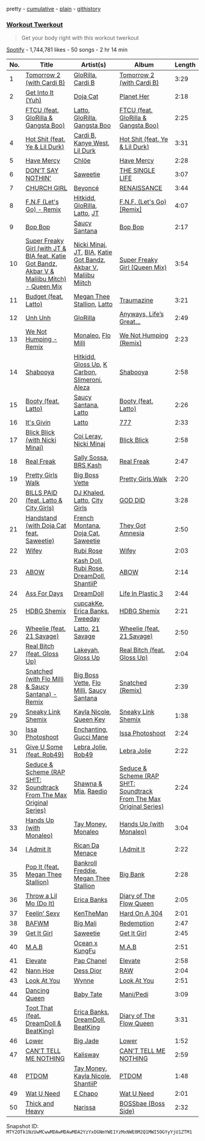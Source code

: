pretty - [cumulative](/playlists/cumulative/37i9dQZF1DX0HRj9P7NxeE.md) - [plain](/playlists/plain/37i9dQZF1DX0HRj9P7NxeE) - [githistory](https://github.githistory.xyz/mackorone/spotify-playlist-archive/blob/main/playlists/plain/37i9dQZF1DX0HRj9P7NxeE)

### [Workout Twerkout](https://open.spotify.com/playlist/37i9dQZF1DX0HRj9P7NxeE)

> Get your body right with this workout twerkout

[Spotify](https://open.spotify.com/user/spotify) - 1,744,781 likes - 50 songs - 2 hr 14 min

| No. | Title | Artist(s) | Album | Length |
|---|---|---|---|---|
| 1 | [Tomorrow 2 \(with Cardi B\)](https://open.spotify.com/track/7KXVIAuw3m2hxZanrpSXS3) | [GloRilla](https://open.spotify.com/artist/2qoQgPAilErOKCwE2Y8wOG), [Cardi B](https://open.spotify.com/artist/4kYSro6naA4h99UJvo89HB) | [Tomorrow 2 \(with Cardi B\)](https://open.spotify.com/album/5o1xUBd8aM7qFhjlBXiIpb) | 3:29 |
| 2 | [Get Into It \(Yuh\)](https://open.spotify.com/track/0W6I02J9xcqK8MtSeosEXb) | [Doja Cat](https://open.spotify.com/artist/5cj0lLjcoR7YOSnhnX0Po5) | [Planet Her](https://open.spotify.com/album/1nAQbHeOWTfQzbOoFrvndW) | 2:18 |
| 3 | [FTCU \(feat\. GloRilla & Gangsta Boo\)](https://open.spotify.com/track/4lxTmHPgoRWwM9QisWobJL) | [Latto](https://open.spotify.com/artist/3MdXrJWsbVzdn6fe5JYkSQ), [GloRilla](https://open.spotify.com/artist/2qoQgPAilErOKCwE2Y8wOG), [Gangsta Boo](https://open.spotify.com/artist/3ppZNqihWOzuH4A0f4KmeP) | [FTCU \(feat\. GloRilla & Gangsta Boo\)](https://open.spotify.com/album/5MnLj1SQmw3nr7oTbJgtuB) | 2:25 |
| 4 | [Hot Shit \(feat\. Ye & Lil Durk\)](https://open.spotify.com/track/3uJFmluXzYedoJcvhpC1AW) | [Cardi B](https://open.spotify.com/artist/4kYSro6naA4h99UJvo89HB), [Kanye West](https://open.spotify.com/artist/5K4W6rqBFWDnAN6FQUkS6x), [Lil Durk](https://open.spotify.com/artist/3hcs9uc56yIGFCSy9leWe7) | [Hot Shit \(feat\. Ye & Lil Durk\)](https://open.spotify.com/album/2qTIltFPwJzsyssGeOwdRO) | 3:31 |
| 5 | [Have Mercy](https://open.spotify.com/track/5SixeLvPsYpk7qq9lo5xYg) | [Chlöe](https://open.spotify.com/artist/1FtBEIWAwvw5ymBen5GICR) | [Have Mercy](https://open.spotify.com/album/4N8qhDeqx8AHoEhMnYEC2Y) | 2:28 |
| 6 | [DON'T SAY NOTHIN'](https://open.spotify.com/track/2uI3F7VUZruVvUEFslNFr9) | [Saweetie](https://open.spotify.com/artist/6cK3NBO6uP7hh0oyuVELFl) | [THE SINGLE LIFE](https://open.spotify.com/album/0kyPJmOde43w1nWzd79OU8) | 3:07 |
| 7 | [CHURCH GIRL](https://open.spotify.com/track/2mqTtvbKxH7SoEQ2oGAnsA) | [Beyoncé](https://open.spotify.com/artist/6vWDO969PvNqNYHIOW5v0m) | [RENAISSANCE](https://open.spotify.com/album/6FJxoadUE4JNVwWHghBwnb) | 3:44 |
| 8 | [F.N.F \(Let's Go\) \- Remix](https://open.spotify.com/track/59DRBDlssFvtWDHsYwCa6q) | [Hitkidd](https://open.spotify.com/artist/5pR1zWq3UPsOpW1pTWayLf), [GloRilla](https://open.spotify.com/artist/2qoQgPAilErOKCwE2Y8wOG), [Latto](https://open.spotify.com/artist/3MdXrJWsbVzdn6fe5JYkSQ), [JT](https://open.spotify.com/artist/39af15p0feaAOdL9DTRj3m) | [F.N.F\. \(Let's Go\) \[Remix\]](https://open.spotify.com/album/6JY12I6Vg26EqjMIJIX3yh) | 4:07 |
| 9 | [Bop Bop](https://open.spotify.com/track/1891EswrvOu3kHIcROshhe) | [Saucy Santana](https://open.spotify.com/artist/2NfwGBr2swqZ1rzE3kAV23) | [Bop Bop](https://open.spotify.com/album/3YkTJig3cTGSp9JHM3tHWW) | 2:17 |
| 10 | [Super Freaky Girl \(with JT & BIA feat\. Katie Got Bandz, Akbar V & Maliibu Mitch\) \- Queen Mix](https://open.spotify.com/track/4dFKEyGrwmIimMqwYleFOR) | [Nicki Minaj](https://open.spotify.com/artist/0hCNtLu0JehylgoiP8L4Gh), [JT](https://open.spotify.com/artist/39af15p0feaAOdL9DTRj3m), [BIA](https://open.spotify.com/artist/6veh5zbFpm31XsPdjBgPER), [Katie Got Bandz](https://open.spotify.com/artist/48ObYO3GM7R76nRcfyvnM9), [Akbar V](https://open.spotify.com/artist/74PEUb9Hxn7dY8jjgnQvSw), [Maliibu Miitch](https://open.spotify.com/artist/5J1JcdYCPj44YKz6kVA5wx) | [Super Freaky Girl \(Queen Mix\)](https://open.spotify.com/album/0kTHpgQCab29IVUdUIVtI6) | 3:54 |
| 11 | [Budget \(feat\. Latto\)](https://open.spotify.com/track/3BFxkzhkESwALQxjxOVFgJ) | [Megan Thee Stallion](https://open.spotify.com/artist/181bsRPaVXVlUKXrxwZfHK), [Latto](https://open.spotify.com/artist/3MdXrJWsbVzdn6fe5JYkSQ) | [Traumazine](https://open.spotify.com/album/4YP0h2KGDb20eJuStnBvim) | 3:21 |
| 12 | [Unh Unh](https://open.spotify.com/track/6NBGEI2cU71eT8wM98bF2d) | [GloRilla](https://open.spotify.com/artist/2qoQgPAilErOKCwE2Y8wOG) | [Anyways, Life’s Great…](https://open.spotify.com/album/1kLWQJYzHP0kX6peGevMkC) | 2:49 |
| 13 | [We Not Humping \- Remix](https://open.spotify.com/track/4ue41gFbAjoU0P1EberJWm) | [Monaleo](https://open.spotify.com/artist/2sflbTtCirog5VxD6jPAfb), [Flo Milli](https://open.spotify.com/artist/08PvCOlef4xdOr20jFSTPd) | [We Not Humping \(Remix\)](https://open.spotify.com/album/1V9eCkZxExdad79zHEE6Dk) | 2:23 |
| 14 | [Shabooya](https://open.spotify.com/track/6PphODv2LB2b9BWK9lhWuY) | [Hitkidd](https://open.spotify.com/artist/5pR1zWq3UPsOpW1pTWayLf), [Gloss Up](https://open.spotify.com/artist/7eDFwYpqsAROCZibWYr5C1), [K Carbon](https://open.spotify.com/artist/5LxoXQBUoD5oftz6xQLv9y), [Slimeroni](https://open.spotify.com/artist/1aSHAWLQKX1Ln5yoHh8mTq), [Aleza](https://open.spotify.com/artist/0cTIgkgGfLEoAAKV7tJnRz) | [Shabooya](https://open.spotify.com/album/1CGE1Yx45ZHuxkw95NXpyU) | 2:58 |
| 15 | [Booty \(feat\. Latto\)](https://open.spotify.com/track/3Ca24oa8tofPtGYuULHXHI) | [Saucy Santana](https://open.spotify.com/artist/2NfwGBr2swqZ1rzE3kAV23), [Latto](https://open.spotify.com/artist/3MdXrJWsbVzdn6fe5JYkSQ) | [Booty \(feat\. Latto\)](https://open.spotify.com/album/3JLGu56kAsK7LO8fZ1vCwF) | 2:26 |
| 16 | [It's Givin](https://open.spotify.com/track/5h9dlUlCGZahkuaC3MShz3) | [Latto](https://open.spotify.com/artist/3MdXrJWsbVzdn6fe5JYkSQ) | [777](https://open.spotify.com/album/4vjE6Rgl5z6K2PhrAtIA7O) | 2:33 |
| 17 | [Blick Blick \(with Nicki Minaj\)](https://open.spotify.com/track/7LczcBaamU9pTkV4Cl9NyX) | [Coi Leray](https://open.spotify.com/artist/6AMd49uBDJfhf30Ak2QR5s), [Nicki Minaj](https://open.spotify.com/artist/0hCNtLu0JehylgoiP8L4Gh) | [Blick Blick](https://open.spotify.com/album/0UiZQvEgPpnPV6fuvmWTKf) | 2:58 |
| 18 | [Real Freak](https://open.spotify.com/track/6ThKqlrpzhNKuTLTlhTgl9) | [Sally Sossa](https://open.spotify.com/artist/58q28H7IgX06YXkPvUtGgR), [BRS Kash](https://open.spotify.com/artist/5jJjvmEwRr8epuGZq4eUUa) | [Real Freak](https://open.spotify.com/album/3U6P2BvHZCOuUIl80VQCgq) | 2:47 |
| 19 | [Pretty Girls Walk](https://open.spotify.com/track/646pXmilpKaPZIjgHzwPhR) | [Big Boss Vette](https://open.spotify.com/artist/6fKiutMtRIcxi4zEau0BuI) | [Pretty Girls Walk](https://open.spotify.com/album/4xUnFaLOk5EFsW78uNMnDK) | 2:20 |
| 20 | [BILLS PAID \(feat\. Latto & City Girls\)](https://open.spotify.com/track/0JiLQRLOeWQdPC9rVpOqqo) | [DJ Khaled](https://open.spotify.com/artist/0QHgL1lAIqAw0HtD7YldmP), [Latto](https://open.spotify.com/artist/3MdXrJWsbVzdn6fe5JYkSQ), [City Girls](https://open.spotify.com/artist/37hAfseJWi0G3Scife12Il) | [GOD DID](https://open.spotify.com/album/6NuGZnOc88LcZpEkJIbO50) | 3:28 |
| 21 | [Handstand \(with Doja Cat feat\. Saweetie\)](https://open.spotify.com/track/0JcgIOrlZ0CNUOPxyudnrK) | [French Montana](https://open.spotify.com/artist/6vXTefBL93Dj5IqAWq6OTv), [Doja Cat](https://open.spotify.com/artist/5cj0lLjcoR7YOSnhnX0Po5), [Saweetie](https://open.spotify.com/artist/6cK3NBO6uP7hh0oyuVELFl) | [They Got Amnesia](https://open.spotify.com/album/0dMCnf42bF5BSLhDr2EMyl) | 2:50 |
| 22 | [Wifey](https://open.spotify.com/track/5lb9WTRIe0geWjt5zRPTpy) | [Rubi Rose](https://open.spotify.com/artist/1DGAqC29aw0FpJCejAehVk) | [Wifey](https://open.spotify.com/album/37lHNd8jnQhYTOTrT2TC4J) | 2:03 |
| 23 | [ABOW](https://open.spotify.com/track/5KEpflyct0AqX7H7GVlQVj) | [Kash Doll](https://open.spotify.com/artist/3u579Gdap91lMptBSdXTpf), [Rubi Rose](https://open.spotify.com/artist/1DGAqC29aw0FpJCejAehVk), [DreamDoll](https://open.spotify.com/artist/1nsdnHv49z0H5oPj3sJ3to), [ShantiiP](https://open.spotify.com/artist/6LDmAUGAL9bDnQpu5dxBv5) | [ABOW](https://open.spotify.com/album/6ZfGwuyfS3jUQpZ2L0sx7b) | 2:14 |
| 24 | [Ass For Days](https://open.spotify.com/track/4xsLRqemrXE402nb3GHUVj) | [DreamDoll](https://open.spotify.com/artist/1nsdnHv49z0H5oPj3sJ3to) | [Life In Plastic 3](https://open.spotify.com/album/1dBsWvtX0Ji3sMHKjvjEyR) | 2:44 |
| 25 | [HDBG Shemix](https://open.spotify.com/track/2A59foYLjX4iUuvtncE8BZ) | [cupcakKe](https://open.spotify.com/artist/76SlrtEaq2oViRXulxjfuM), [Erica Banks](https://open.spotify.com/artist/2SXhbucehn00OBVKhzxDyM), [Tweeday](https://open.spotify.com/artist/6X94tEGcPVz8dyYUZqUHWj) | [HDBG Shemix](https://open.spotify.com/album/6ol7utlb56Owco0kPzLhbt) | 2:21 |
| 26 | [Wheelie \(feat\. 21 Savage\)](https://open.spotify.com/track/2BxboWjnfktO1E9HGfPXq1) | [Latto](https://open.spotify.com/artist/3MdXrJWsbVzdn6fe5JYkSQ), [21 Savage](https://open.spotify.com/artist/1URnnhqYAYcrqrcwql10ft) | [Wheelie \(feat\. 21 Savage\)](https://open.spotify.com/album/5gwTtcUw2dHvT1x9ad49ag) | 2:50 |
| 27 | [Real Bitch \(feat\. Gloss Up\)](https://open.spotify.com/track/4zH4kR30s4Cx6HMvodrf32) | [Lakeyah](https://open.spotify.com/artist/77gMBvQ2frbQAPyCeoYGm7), [Gloss Up](https://open.spotify.com/artist/7eDFwYpqsAROCZibWYr5C1) | [Real Bitch \(feat\. Gloss Up\)](https://open.spotify.com/album/6MUUM532DEcR697rck5n90) | 2:04 |
| 28 | [Snatched \(with Flo Milli & Saucy Santana\) \- Remix](https://open.spotify.com/track/214gn7n7rA6KbRIYpznXJT) | [Big Boss Vette](https://open.spotify.com/artist/6fKiutMtRIcxi4zEau0BuI), [Flo Milli](https://open.spotify.com/artist/08PvCOlef4xdOr20jFSTPd), [Saucy Santana](https://open.spotify.com/artist/2NfwGBr2swqZ1rzE3kAV23) | [Snatched \(Remix\)](https://open.spotify.com/album/1FT1bJftmXeooNZqBUANZG) | 2:39 |
| 29 | [Sneaky Link Shemix](https://open.spotify.com/track/2tc16SiowJOcfHRHBwH9F1) | [Kayla Nicole](https://open.spotify.com/artist/0jL5A3JBu46MsYrr5JMPuT), [Queen Key](https://open.spotify.com/artist/3IhYHKVt0Q9vxCCwiCHahR) | [Sneaky Link Shemix](https://open.spotify.com/album/6yjODlGE0dgBbsNUSrfrnb) | 1:38 |
| 30 | [Issa Photoshoot](https://open.spotify.com/track/49MICz2iDO0E4suYyVYr62) | [Enchanting](https://open.spotify.com/artist/26XGM4cZDcTgrXo1nis5HT), [Gucci Mane](https://open.spotify.com/artist/13y7CgLHjMVRMDqxdx0Xdo) | [Issa Photoshoot](https://open.spotify.com/album/2e4aU3kX5YwcF1e52ZXeF0) | 2:24 |
| 31 | [Give U Some \(feat\. Rob49\)](https://open.spotify.com/track/1SDPlyCpP441BhYKcupxc0) | [Lebra Jolie](https://open.spotify.com/artist/3ej8SuMJzEgwFLe2lCBikV), [Rob49](https://open.spotify.com/artist/1jBoSSrbz9n4ehQWA4cZgB) | [Lebra Jolie](https://open.spotify.com/album/28zSKv6y1iWehsGpxGbpW6) | 2:22 |
| 32 | [Seduce & Scheme \(RAP SH!T: Soundtrack From The Max Original Series\)](https://open.spotify.com/track/7soX1jrCsDhZdwikQiiibk) | [Shawna & Mia](https://open.spotify.com/artist/1IbE7R5bQCSBeMhVRbWnU7), [Raedio](https://open.spotify.com/artist/0txgDz2yNToARuN2vD7SWD) | [Seduce & Scheme \(RAP SH!T: Soundtrack From The Max Original Series\)](https://open.spotify.com/album/1Vv0VzKUziAaDRqZyJteBh) | 2:24 |
| 33 | [Hands Up \(with Monaleo\)](https://open.spotify.com/track/51Zw9bJ0i2KlGbbtlkbieR) | [Tay Money](https://open.spotify.com/artist/6R6EfP43F8ZuMcilsE4zs7), [Monaleo](https://open.spotify.com/artist/2sflbTtCirog5VxD6jPAfb) | [Hands Up \(with Monaleo\)](https://open.spotify.com/album/3Ai7fsWfL2WTv2iYo4bFJR) | 3:04 |
| 34 | [I Admit It](https://open.spotify.com/track/1maxWYnkqlo64OVdtkPZQn) | [Rican Da Menace](https://open.spotify.com/artist/1JfDtCRGqUvGFKaevDPrHY) | [I Admit It](https://open.spotify.com/album/0qS3rNh4aSrYtU9Kibqqet) | 2:22 |
| 35 | [Pop It \(feat\. Megan Thee Stallion\)](https://open.spotify.com/track/6LcnvbHMT0qZDKZuUZaqt2) | [Bankroll Freddie](https://open.spotify.com/artist/20vLls6BmcHB0zEwpB91O2), [Megan Thee Stallion](https://open.spotify.com/artist/181bsRPaVXVlUKXrxwZfHK) | [Big Bank](https://open.spotify.com/album/4isyF97V7nFks5mQMkZdf9) | 2:28 |
| 36 | [Throw a Lil Mo \(Do It\)](https://open.spotify.com/track/4iTkqrEual8nNjBW7kZxpi) | [Erica Banks](https://open.spotify.com/artist/2SXhbucehn00OBVKhzxDyM) | [Diary of The Flow Queen](https://open.spotify.com/album/03CKGhq7xh22fxkhHGJxp2) | 2:05 |
| 37 | [Feelin’ Sexy](https://open.spotify.com/track/41sGvetgNrEbeknJVP8KbC) | [KenTheMan](https://open.spotify.com/artist/6o4O5GX5kOWAGXtZUedxo3) | [Hard On A 304](https://open.spotify.com/album/6a6DFsmuYzp39qKtn3UJ3P) | 2:01 |
| 38 | [BAFWM](https://open.spotify.com/track/47q42DLArt5uwS8oQso7Yy) | [Big Mali](https://open.spotify.com/artist/7x34WSbxJuJnz7pMPWg4Yz) | [Redemption](https://open.spotify.com/album/3WGdvwAomZimfvzf1GT0Er) | 2:47 |
| 39 | [Get It Girl](https://open.spotify.com/track/1LRtmOcUC21HYATvNUqRwv) | [Saweetie](https://open.spotify.com/artist/6cK3NBO6uP7hh0oyuVELFl) | [Get It Girl](https://open.spotify.com/album/7HWkljuX0QCslEAI6SaZDS) | 2:45 |
| 40 | [M.A.B](https://open.spotify.com/track/7mU3sIIQtsJ3PlHfMX3rtJ) | [Ocean x KungFu](https://open.spotify.com/artist/1WEXyd2RFcNvcHbCydwP78) | [M.A.B](https://open.spotify.com/album/5snNIfBKB1GssrKQg8zW2c) | 2:51 |
| 41 | [Elevate](https://open.spotify.com/track/6QEYla51X7I7Uuf7QgPORf) | [Pap Chanel](https://open.spotify.com/artist/1ziRj7e5Tm72Qf2ag6jHed) | [Elevate](https://open.spotify.com/album/3gqrkzDNwNmJH0fAqRS4sS) | 2:58 |
| 42 | [Nann Hoe](https://open.spotify.com/track/3umaJVPB3ux55pcPAUNOZn) | [Dess Dior](https://open.spotify.com/artist/1RnSjp7u3KIyEJbRiQLs9O) | [RAW](https://open.spotify.com/album/7qjfG80Q4046ra6Pvn6yLc) | 2:04 |
| 43 | [Look At You](https://open.spotify.com/track/0AHuw4iupGt4nOs5p5oYth) | [Wynne](https://open.spotify.com/artist/3fhz0PcZrd3o3xB8APuoPX) | [Look At You](https://open.spotify.com/album/77SZvkJYrWOYH4T0lf8T9V) | 2:51 |
| 44 | [Dancing Queen](https://open.spotify.com/track/6CeSwg2uQVfz20KXwXqKZQ) | [Baby Tate](https://open.spotify.com/artist/3IJ21966TwNZI24MwZHMu4) | [Mani/Pedi](https://open.spotify.com/album/1PggRLfABCLlNktVA64NDh) | 3:09 |
| 45 | [Toot That \(feat\. DreamDoll & BeatKing\)](https://open.spotify.com/track/73a3q3FYKM4dPemgvD03wD) | [Erica Banks](https://open.spotify.com/artist/2SXhbucehn00OBVKhzxDyM), [DreamDoll](https://open.spotify.com/artist/1nsdnHv49z0H5oPj3sJ3to), [BeatKing](https://open.spotify.com/artist/5L8p9kDnX2cgoI8VLUL2p4) | [Diary of The Flow Queen](https://open.spotify.com/album/03CKGhq7xh22fxkhHGJxp2) | 3:31 |
| 46 | [Lower](https://open.spotify.com/track/4CQAcnsINylLDrhmB1HNJt) | [Big Jade](https://open.spotify.com/artist/50ZeZoB1p1mg7V2iGTI6od) | [Lower](https://open.spotify.com/album/5ivFW60jaUHbkhdovHXKGr) | 1:52 |
| 47 | [CAN'T TELL ME NOTHING](https://open.spotify.com/track/5Ch6ZcfUCDzoJsMfhxmK46) | [Kalisway](https://open.spotify.com/artist/36w05i5hz4ktQ9sWnmKgtK) | [CAN'T TELL ME NOTHING](https://open.spotify.com/album/4KzvzrVvk26wrGl1irb2Xi) | 2:59 |
| 48 | [PTDOM](https://open.spotify.com/track/5BfbwG8kBqNoHFrBJ6Ygt6) | [Tay Money](https://open.spotify.com/artist/6R6EfP43F8ZuMcilsE4zs7), [Kayla Nicole](https://open.spotify.com/artist/0jL5A3JBu46MsYrr5JMPuT), [ShantiiP](https://open.spotify.com/artist/6LDmAUGAL9bDnQpu5dxBv5) | [PTDOM](https://open.spotify.com/album/4JdgeVZeAPBeU4niC1ueKh) | 1:48 |
| 49 | [Wat U Need](https://open.spotify.com/track/3IiE3DEdKaXLTtlSUPFhUn) | [E Chapo](https://open.spotify.com/artist/1B1yx0TYWWvufQuFoRqnL6) | [Wat U Need](https://open.spotify.com/album/0KcfQLwLhdChGUYeFTYv2b) | 2:01 |
| 50 | [Thick and Heavy](https://open.spotify.com/track/2XhODxnDAaEY8qiij4kWkf) | [Narissa](https://open.spotify.com/artist/5bOCbA2WfZgcFQyT64V76q) | [BOSSbae \(Boss Side\)](https://open.spotify.com/album/66WbpYWWQxmodFmj2JJv5e) | 2:32 |

Snapshot ID: `MTY2OTk1NzUwMCwwMDAwMDAwMDA2YzYxOGNmYWE1YzMxNWE0M2Q1MWI5OGYyYjU1ZTM1`
